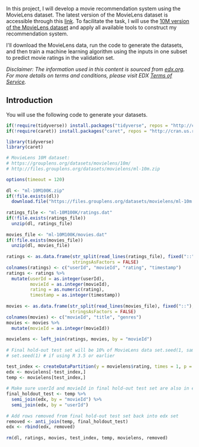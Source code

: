 In this project, I will develop a movie recommendation system using the MovieLens dataset. The latest version of the MovieLens dataset is accessible through this [link](https://grouplens.org/datasets/movielens/latest/). To facilitate the task, I will use the [10M version of the MovieLens dataset](http://grouplens.org/datasets/movielens/10m/) and apply all available tools to construct my recommendation system.

I'll download the MovieLens data, run the code to generate the datasets, and then train a machine learning algorithm using the inputs in one subset to predict movie ratings in the validation set.

*Disclaimer: The information used in this content is sourced from [edx.org](edx.org). For more details on terms and conditions, please visit EDX [Terms of Service](https://www.edx.org/edx-terms-service).*

## Introduction 

You will use the following code to generate your datasets.

```r 
if(!require(tidyverse)) install.packages("tidyverse", repos = "http://cran.us.r-project.org")
if(!require(caret)) install.packages("caret", repos = "http://cran.us.r-project.org")

library(tidyverse)
library(caret)

# MovieLens 10M dataset:
# https://grouplens.org/datasets/movielens/10m/
# http://files.grouplens.org/datasets/movielens/ml-10m.zip

options(timeout = 120)
​
dl <- "ml-10M100K.zip"
if(!file.exists(dl))
  download.file("https://files.grouplens.org/datasets/movielens/ml-10m.zip", dl)
​
ratings_file <- "ml-10M100K/ratings.dat"
if(!file.exists(ratings_file))
  unzip(dl, ratings_file)
​
movies_file <- "ml-10M100K/movies.dat"
if(!file.exists(movies_file))
  unzip(dl, movies_file)
​
ratings <- as.data.frame(str_split(read_lines(ratings_file), fixed("::"), simplify = TRUE),
                         stringsAsFactors = FALSE)
colnames(ratings) <- c("userId", "movieId", "rating", "timestamp")
ratings <- ratings %>%
  mutate(userId = as.integer(userId),
         movieId = as.integer(movieId),
         rating = as.numeric(rating),
         timestamp = as.integer(timestamp))
​
movies <- as.data.frame(str_split(read_lines(movies_file), fixed("::"), simplify = TRUE),
                        stringsAsFactors = FALSE)
colnames(movies) <- c("movieId", "title", "genres")
movies <- movies %>%
  mutate(movieId = as.integer(movieId))
​
movielens <- left_join(ratings, movies, by = "movieId")
​
# Final hold-out test set will be 10% of MovieLens data set.seed(1, sample.kind="Rounding") # if using R 3.6 or later
# set.seed(1) # if using R 3.5 or earlier

test_index <- createDataPartition(y = movielens$rating, times = 1, p = 0.1, list = FALSE)
edx <- movielens[-test_index,]
temp <- movielens[test_index,]
​
# Make sure userId and movieId in final hold-out test set are also in edx set
final_holdout_test <- temp %>% 
  semi_join(edx, by = "movieId") %>%
  semi_join(edx, by = "userId")
​
# Add rows removed from final hold-out test set back into edx set
removed <- anti_join(temp, final_holdout_test)
edx <- rbind(edx, removed)
​
rm(dl, ratings, movies, test_index, temp, movielens, removed)
```

